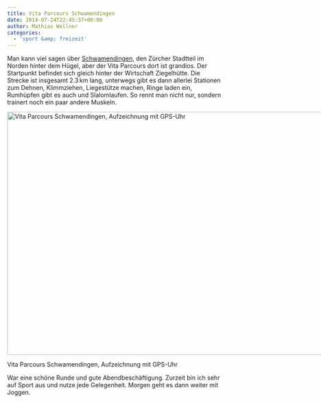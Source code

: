 ```yaml
---
title: Vita Parcours Schwamendingen
date: 2014-07-24T22:45:37+00:00
author: Mathias Wellner
categories:
  - 'sport &amp; freizeit'
---
```

Man kann viel sagen über <a href="http://de.wikipedia.org/wiki/Schwamendingen" title="Schwamendingen" target="_blank">Schwamendingen</a>, den Zürcher Stadtteil im Norden hinter dem Hügel, aber der Vita Parcours dort ist grandios. Der Startpunkt befindet sich gleich hinter der Wirtschaft Ziegelhütte. Die Strecke ist insgesamt 2.3&thinsp;km lang, unterwegs gibt es dann allerlei Stationen zum Dehnen, Klimmziehen, Liegestütze machen, Ringe laden ein, Rumhüpfen gibt es auch und Slalomlaufen. So rennt man nicht nur, sondern trainert noch ein paar andere Muskeln. 

<div id="attachment_4590" style="width: 860px" class="wp-caption aligncenter">
  <a href="/wp-uploads/2014/07/vitaparcours.jpg"><img src="/wp-uploads/2014/07/vitaparcours-1024x682.jpg" alt="Vita Parcours Schwamendingen, Aufzeichnung mit GPS-Uhr" width="850" height="566" class="size-large wp-image-4590" srcset="http://www.mwellner.de/wp-uploads/2014/07/vitaparcours-1024x682.jpg 1024w, http://www.mwellner.de/wp-uploads/2014/07/vitaparcours-300x200.jpg 300w, http://www.mwellner.de/wp-uploads/2014/07/vitaparcours-225x150.jpg 225w, http://www.mwellner.de/wp-uploads/2014/07/vitaparcours-150x100.jpg 150w, http://www.mwellner.de/wp-uploads/2014/07/vitaparcours.jpg 1218w" sizes="(max-width: 850px) 100vw, 850px" /></a>
  
  <p class="wp-caption-text">
    Vita Parcours Schwamendingen, Aufzeichnung mit GPS-Uhr
  </p>
</div>

War eine schöne Runde und gute Abendbeschäftigung. Zurzeit bin ich sehr auf Sport aus und nutze jede Gelegenheit. Morgen geht es dann weiter mit Joggen.